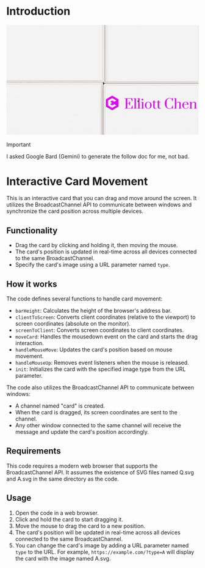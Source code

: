 # Introduction

![](./middleman.gif)

> [!IMPORTANT]
> I asked Google Bard (Gemini) to generate the follow doc for me, not bad.

# Interactive Card Movement

This is an interactive card that you can drag and move around the screen. It utilizes the BroadcastChannel API to communicate between windows and synchronize the card position across multiple devices.

## Functionality

- Drag the card by clicking and holding it, then moving the mouse.
- The card's position is updated in real-time across all devices connected to the same BroadcastChannel.
- Specify the card's image using a URL parameter named `type`.

## How it works

The code defines several functions to handle card movement:

- `barHeight`: Calculates the height of the browser's address bar.
- `clientToScreen`: Converts client coordinates (relative to the viewport) to screen coordinates (absolute on the monitor).
- `screenToClient`: Converts screen coordinates to client coordinates.
- `moveCard`: Handles the mousedown event on the card and starts the drag interaction.
- `handleMouseMove`: Updates the card's position based on mouse movement.
- `handleMouseUp`: Removes event listeners when the mouse is released.
- `init`: Initializes the card with the specified image type from the URL parameter.

The code also utilizes the BroadcastChannel API to communicate between windows:

- A channel named "card" is created.
- When the card is dragged, its screen coordinates are sent to the channel.
- Any other window connected to the same channel will receive the message and update the card's position accordingly.

## Requirements

This code requires a modern web browser that supports the BroadcastChannel API. It assumes the existence of SVG files named Q.svg and A.svg in the same directory as the code.

## Usage

1. Open the code in a web browser.
2. Click and hold the card to start dragging it.
3. Move the mouse to drag the card to a new position.
4. The card's position will be updated in real-time across all devices connected to the same BroadcastChannel.
5. You can change the card's image by adding a URL parameter named `type` to the URL. For example, `https://example.com/?type=A` will display the card with the image named A.svg.
